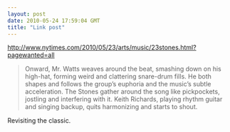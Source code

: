 ```yaml
---
layout: post
date: 2010-05-24 17:59:04 GMT
title: "Link post"
---
```

<http://www.nytimes.com/2010/05/23/arts/music/23stones.html?pagewanted=all>

> Onward, Mr. Watts weaves around the beat, smashing down on his high-hat, forming weird and clattering snare-drum fills. He both shapes and follows the group’s euphoria and the music’s subtle acceleration. The Stones gather around the song like pickpockets, jostling and interfering with it. Keith Richards, playing rhythm guitar and singing backup, quits harmonizing and starts to shout. 

Revisiting the classic.